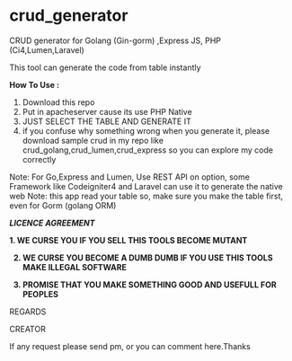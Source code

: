 # crud_generator
CRUD generator for Golang (Gin-gorm) ,Express JS, PHP (Ci4,Lumen,Laravel)

This tool can generate the code from table instantly

<b>How To Use :</b>

1. Download this repo
2. Put in apacheserver cause its use PHP Native
3. JUST SELECT THE TABLE AND GENERATE IT
4. if you confuse why something wrong when you generate it, please download sample crud in my repo like crud_golang,crud_lumen,crud_express so you can explore my code correctly

Note: For Go,Express and Lumen, Use REST API on option, some Framework like Codeigniter4 and Laravel can use it to generate the native web
Note: this app read your table so, make sure you make the table first, even for Gorm (golang ORM)

<b><i>LICENCE AGREEMENT</i></b>

<b>
1. WE CURSE YOU IF YOU SELL THIS TOOLS BECOME MUTANT

2. WE CURSE YOU BECOME A DUMB DUMB IF YOU USE THIS TOOLS MAKE ILLEGAL SOFTWARE

3. PROMISE THAT YOU MAKE SOMETHING GOOD AND USEFULL FOR PEOPLES

</b>


REGARDS

CREATOR


If any request please send pm, or you can comment here.Thanks
